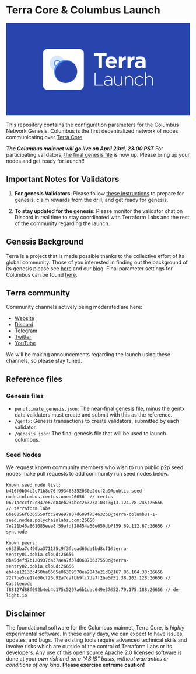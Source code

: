 # Terra Core & Columbus Launch
![banner](launch-banner.png)

This repository contains the configuration parameters for the Columbus Network Genesis. Columbus is the first decentralized network of nodes communicating over [Terra Core](https://github.com/terra-project/core). 

**_The Columbus mainnet will go live on April 23rd, 23:00 PST_** For participating validators, [the final genesis file](./genesis.json) is now up. Please bring up your nodes and get ready for launch!! 

## Important Notes for Validators

1. **For genesis Validators**: Please follow [these instructions](INSTRUCTIONS.md) to prepare for genesis, claim rewards from the drill, and get ready for genesis. 

2. **To stay updated for the genesis**: Please monitor the validator chat on Discord in real time to stay coordinated with Terraform Labs and the rest of the community regarding the launch. 

## Genesis Background

Terra is a project that is made possible thanks to the collective effort of its global community. Those of you interested in finding out the background of its genesis please see [here](./GENESIS.md) and our [blog](https://medium.com/terra-money). Final parameter settings for Columbus can be found [here](./params.README.md). 

## Terra community 

Community channels actively being moderated are here:
- [Website](https://terra.money/)
- [Discord](https://discord.gg/bYfyhUT)
- [Telegram](https://t.me/terra_announcements)
- [Twitter](https://twitter.com/terra_money)
- [YouTube](https://goo.gl/3G4T1z)

We will be making announcements regarding the launch using these channels, so please stay tuned. 

## Reference files

### Genesis files
 
- `penultimate_genesis.json`: The near-final genesis file, minus the gentx data validators must create and submit with this as the reference. 
- `/gentx`: Genesis transactions to create validators, submitted by each validator. 
- `/genesis.json`: The final genesis file that will be used to launch columbus.

### Seed Nodes

We request known community members who wish to run public p2p seed nodes make pull requests to add community run seed nodes below.

```
Known seed node list: 
b416f0b04e2c71b8d76f993468352030e2dcf2a9@public-seed-node.columbus.certus.one:26656  // certus
0621acccfc2c847e67d84eb234bcc26323a103c3@13.124.78.245:26656          // terraform labs
6be0856f6365559fdc2e9e97a07d609f754632b0@terra-columbus-1-seed.nodes.polychainlabs.com:26656
7e221b46a861085eee8f59afdf28454a66e650db@159.69.112.67:26656 // syncnode
```

```
Known peers:  
e6325ba7c490ba371135c9f3fcead66da1bd8cf1@terra-sentry01.dokia.cloud:26656
dba5defd7b120937da37aea7f37d06870637558d@terra-sentry02.dokia.cloud:26656
eb4ce12133c450ba6665e06309570ea2843e21d8@167.86.104.33:26656
7277be5ce17d60cf26c92a7cafbb9fc7da7f2be5@51.38.103.128:26656 // Castlenode
f88127d88f092b4eb4c175c5297a6b1dac649e37@52.79.175.188:26656 // de-light.io
```

## Disclaimer

The foundational software for the Columbus mainnet, Terra Core, is *highly* experimental software. In these early days, we can expect to have issues, updates, and bugs. The existing tools require advanced technical skills and involve risks which are outside of the control of Terraform Labs or its developers. Any use of this open source Apache 2.0 licensed software is done at your *own risk and on a “AS IS” basis, without warranties or conditions of any kind*. **Please exercise extreme caution!**



